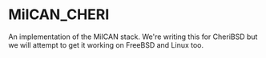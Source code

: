 # MilCAN_CHERI
An implementation of the MilCAN stack. We're writing this for CheriBSD but we will attempt to get it working on FreeBSD and Linux too.
